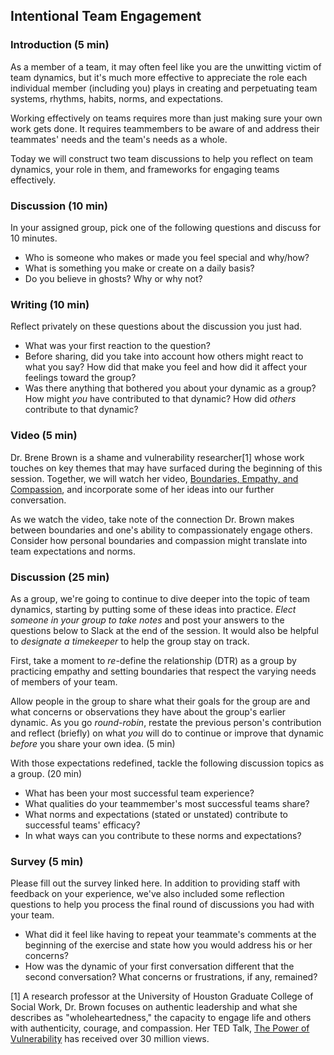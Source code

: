 ## Intentional Team Engagement

### Introduction (5 min) 
As a member of a team, it may often feel like you are the unwitting victim of team dynamics, but it's much more effective to appreciate the role each individual member (including you) plays in creating and perpetuating team systems, rhythms, habits, norms, and expectations. 

Working effectively on teams requires more than just making sure your own work gets done. It requires teammembers to be aware of and address their teammates' needs and the team's needs as a whole. 

Today we will construct two team discussions to help you reflect on team dynamics, your role in them, and frameworks for engaging teams effectively. 

### Discussion (10 min)
In your assigned group, pick one of the following questions and discuss for 10 minutes. 
* Who is someone who makes or made you feel special and why/how?
* What is something you make or create on a daily basis?
* Do you believe in ghosts? Why or why not?

### Writing (10 min)
Reflect privately on these questions about the discussion you just had.
* What was your first reaction to the question?
* Before sharing, did you take into account how others might react to what you say? How did that make you feel and how did it affect your feelings toward the group?
* Was there anything that bothered you about your dynamic as a group? How might _you_ have contributed to that dynamic? How did _others_ contribute to that dynamic?

### Video (5 min)
Dr. Brene Brown is a shame and vulnerability researcher[1] whose work touches on key themes that may have surfaced during the beginning of this session. Together, we will watch her video, [Boundaries, Empathy, and Compassion](https://www.youtube.com/watch?v=ecb6ExBaW80), and incorporate some of her ideas into our further conversation. 

As we watch the video, take note of the connection Dr. Brown makes between boundaries and one's ability to compassionately engage others. Consider how personal boundaries and compassion might translate into team expectations and norms. 

### Discussion (25 min)
As a group, we're going to continue to dive deeper into the topic of team dynamics, starting by putting some of these ideas into practice. *Elect someone in your group to take notes* and post your answers to the questions below to Slack at the end of the session. It would also be helpful to *designate a timekeeper* to help the group stay on track. 

First, take a moment to _re_-define the relationship (DTR) as a group by practicing empathy and setting boundaries that respect the varying needs of members of your team.

Allow people in the group to share what their goals for the group are and what concerns or observations they have about the group's earlier dynamic. As you go *round-robin*, restate the previous person's contribution and reflect (briefly) on what _you_ will do to continue or improve that dynamic _before_ you share your own idea. (5 min)

With those expectations redefined, tackle the following discussion topics as a group. (20 min)
* What has been your most successful team experience? 
* What qualities do your teammember's most successful teams share?
* What norms and expectations (stated or unstated) contribute to successful teams' efficacy? 
* In what ways can you contribute to these norms and expectations? 

### Survey (5 min)
Please fill out the survey linked here. In addition to providing staff with feedback on your experience, we've also included some reflection questions to help you process the final round of discussions you had with your team.

* What did it feel like having to repeat your teammate's comments at the beginning of the exercise and state how you would address his or her concerns?
* How was the dynamic of your first conversation different that the second conversation? What concerns or frustrations, if any, remained?

[1] A research professor at the University of Houston Graduate College of Social Work, Dr. Brown focuses on authentic leadership and what she describes as "wholeheartedness," the capacity to engage life and others with authenticity, courage, and compassion. Her TED Talk, [The Power of Vulnerability](https://www.ted.com/talks/brene_brown_on_vulnerability?language=en) has received over 30 million views. 
